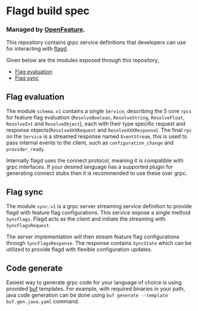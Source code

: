 # Flagd build spec

### Managed by [OpenFeature](https://github.com/open-feature). 

This repository contains grpc service definitions that developers can use for interacting with [flagd](https://github.com/open-feature/flagd).

Given below are the modules exposed through this repository,

- [Flag evaluation](#Flag-evaluation)
- [Flag sync](#Flag-sync)

## Flag evaluation

The module `schema.v1` contains a single `Service`, describing the 5 core `rpcs` for feature flag evaluation (`ResolveBoolean`,
`ResolveString`, `ResolveFloat`, `ResolveInt` and `ResolveObject`), each with their type specific request and
response objects(`ResolveXXXRequest` and `ResolveXXXResponse`). The final `rpc` on the `Service` is a streamed response
named `EventStream`, this is used to pass internal events to the client, such as `configuration_change` and `provider_ready`.

Internally flagd uses the connect protocol, meaning it is compatible with grpc interfaces. If your desired language has 
a supported plugin for generating connect stubs then it is recommended to use these over grpc.

## Flag sync

The module `sync.v1` is a grpc server streaming service definition to provide flagd with feature flag configurations.
This service expose a single method `SyncFlags`. Flagd acts as the client and initiate the streaming with `SyncFlagsRequest`.

The server implementation will then stream feature flag configurations through `SyncFlagsResponse`. The response contains
`SyncState` which can be utilized to provide flagd with flexible configuration updates.

## Code generate

Easiest way to generate grpc code for your language of choice is using provided [buf](https://buf.build/) templates.
For example, with required binaries in your path, java code generation can be done using 
`buf generate --template buf.gen.java.yaml` command.

